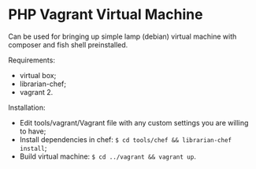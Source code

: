 PHP Vagrant Virtual Machine
===========================

Can be used for bringing up simple lamp (debian) virtual machine with composer and fish shell preinstalled.

Requirements:
* virtual box;
* librarian-chef;
* vagrant 2.

Installation:
* Edit tools/vagrant/Vagrant file with any custom settings you are willing to have;
* Install dependencies in chef: `$ cd tools/chef && librarian-chef install`;
* Build virtual machine: `$ cd ../vagrant && vagrant up`.
